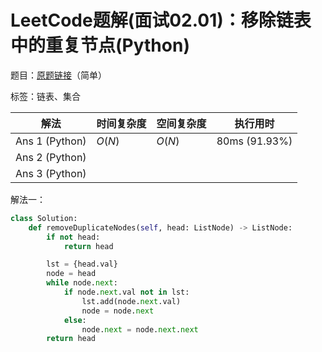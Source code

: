 # LeetCode题解(面试02.01)：移除链表中的重复节点(Python)

题目：[原题链接](https://leetcode-cn.com/problems/remove-duplicate-node-lcci/)（简单）

标签：链表、集合

| 解法           | 时间复杂度 | 空间复杂度 | 执行用时      |
| -------------- | ---------- | ---------- | ------------- |
| Ans 1 (Python) | $O(N)$     | $O(N)$     | 80ms (91.93%) |
| Ans 2 (Python) |            |            |               |
| Ans 3 (Python) |            |            |               |

解法一：

```python
class Solution:
    def removeDuplicateNodes(self, head: ListNode) -> ListNode:
        if not head:
            return head

        lst = {head.val}
        node = head
        while node.next:
            if node.next.val not in lst:
                lst.add(node.next.val)
                node = node.next
            else:
                node.next = node.next.next
        return head
```
